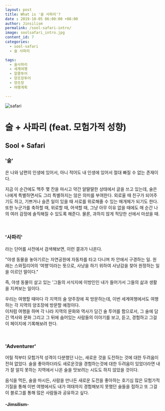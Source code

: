 ```yaml
---
layout: post
title: What is '술 사파리'?
date : 2019-10-05 06:00:00 +08:00
author: Jinsilism
permalink: /sool-safari-intro/
image: soolsafari_intro.jpg
content_id: 7
categories:
  - sool-safari
  - 술 사파리

tags:
  - 술사파리
  - 세계여행
  - 알콜투어
  - 양조장투어
  - 양조장
  - 여행계획

---
```

![safari](https://lh3.googleusercontent.com/bQ_PsvvHE1qnI6R3xMvSPQtkjJ9NC4h1EP90oNT6Sp62acE1Ea3bs-TaZIAhU96h-wlXJFuRujHy_mSH1vQ8EQXD9mtNhECsfi_1WN4Zm2Z_O6qB_qFei2FuQQOyAXkOV47NPeGvSDHLkcgT992a8DRQx_bEJ5Wth0lU9OOHiFUa1evoE4EkUtWC-hMnl5l0XEWVg1ciwAEgYO89o598fD9qLTRTKqgNTxMjuCfXy8hOFWnV_LrsY0j2bmZ5QK5TRDpTfZJMSYYWvgl04jLtvf6Ui06dUNlRG10vblaqbOos8ffUjaE814J8wmCT47AOxF0R91dL3wvwzVvYpX2MSEmljM3B-XsOGhoDg_lluk9wiyMDyI_kQGay5aE2lDZWqiQ9ZUP_256lLw0KhWSSKZTANhNhn8hYDmNFiClk6fi3-qU-RWxRkrQrG7w4fwfYoDWDz4awBr0_P_tmkNDN85k0Wcw789v78fbInU5fdU_qHQq9-1WE8OBMU4s_wsbN9_ptVbgkCUZxNOULMO_ObHnumt28OJMSg84kpi9OmBHsSW528NxlUoIIihTgl1mnHDuT4PmITkoXSC0QqMrZjfMvCXUwtYJKy-mPGIvK7jmOiFQujW3zKNgzZtngoaimSil0Pvwj-oAGOe4_gmhn8NCA9v-fEsaaqbM9sx2l0QkzxleyuXldjlssc7V30AvfAy5MDWSZ-Y1s_YAJmQd7Cecn9cjyHIDPUi76AuE8h9s-Vyg=w2160-h1410-no)

# 술 + 사파리 (feat. 모험가적 성향)
## Sool + Safari

### '술'

은 나와 남편의 인생에 있어서, 아니 적어도 내 인생에 있어서 절대 빠질 수 없는 존재이다.

지금 이 순간에도 맥주 몇 잔을 마시고 약간 알딸딸한 상태에서 글을 쓰고 있는데, 술은 나에게 특별하면서도 그리 특별하지는 않은 의미를 부여한다.
외로울 때 친구가 되어주기도 하고, 기쁘거나 슬픈 일이 있을 때 서로를 위로해줄 수 있는 매개체가 되기도 한다.
또한 누군가를 축하할 때, 위로할 때, 어색할 때, 그냥 아무 이유 없을 때에도 매 순간 나의 여러 감정에 솔직해질 수 있도록 해준다.
물론, 과하지 않게 적당한 선에서 마셨을 때.

<br>

### '사파리'

라는 단어를 사전에서 검색해보면, 이런 결과가 나온다.

"야생 동물을 놓아기르는 자연공원에 자동차를 타고 다니며 차 안에서 구경하는 일. 원래는 스와힐리어의 ‘여행’이라는 뜻으로, 사냥을 하기 위하여 사냥감을 찾아 원정하는 일을 이르던 말이다."

즉, 야생 동물이 살고 있는 '그들의 서식지에 이방인인 내가 들어가서 그들의 삶과 생활을 지켜보는 일이다.

우리는 여행할 때마다 각 지역의 술 양주장에 꼭 방문하는데, 이번 세계여행에서도 여행하는 각 지역의 양조장에 방문할 예정이다.
<br>
이처럼 여행을 하며 각 나라 지역의 문화와 역사가 담긴 술 투어를 함으로서, 그 술에 담긴 역사와 문화 그리고 그 뒤에 숨어있는 사람들의 이야기를 보고, 듣고, 경험하고 그걸 이 페이지에 기록해보려 한다.

<br>

### 'Adventurer'
어릴 적부터 모험가적 성격이 다분했던 나는, 새로운 것을 도전하는 것에 대한 두려움이 전혀 없었다.
술을 좋아하더라도 새로운것을 경험하는것에 대한 두려움이 있었더라면 내가 잘 알지 못하는 지역에서 나온 술을 맛보려는 시도도 하지 않았을 것이다.

음식을 먹든, 술을 마시든, 사람을 만나든 새로운 도전을 좋아하는 호기심 많은 모험가적 기질을 통해 이번 여행에서도 내가 여태까지 경험해보지 못했던 술들을 접하고 또 그걸 이 블로그를 통해 많은 사람들과 공유하고 싶다.


#### -Jimsilism-

